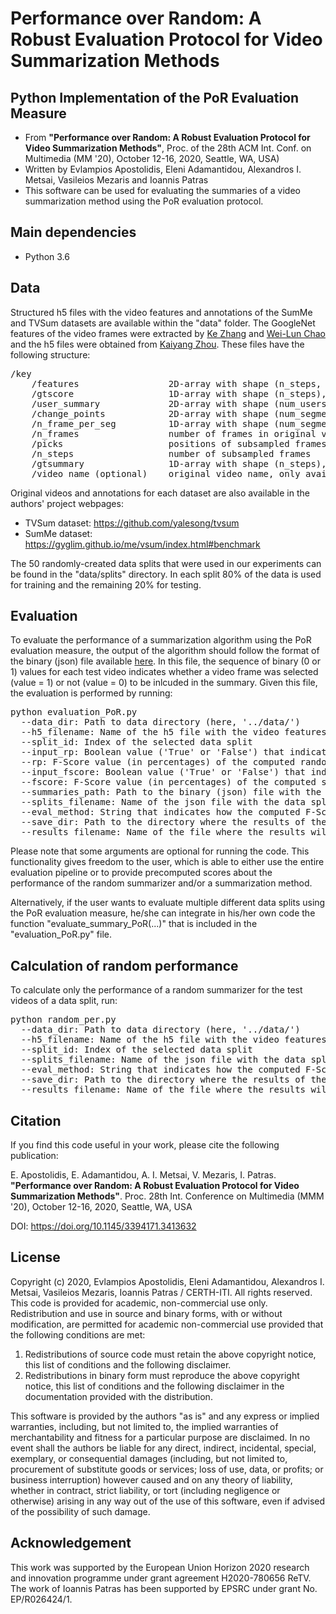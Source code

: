 # Performance over Random: A Robust Evaluation Protocol for Video Summarization Methods

## Python Implementation of the PoR Evaluation Measure
- From **"Performance over Random: A Robust Evaluation Protocol for Video Summarization Methods"**, Proc. of the 28th ACM Int. Conf. on Multimedia (MM '20), October 12-16, 2020, Seattle, WA, USA)
- Written by Evlampios Apostolidis, Eleni Adamantidou, Alexandros I. Metsai, Vasileios Mezaris and Ioannis Patras
- This software can be used for evaluating the summaries of a video summarization method using the PoR evaluation protocol.

## Main dependencies
- Python  3.6

## Data
Structured h5 files with the video features and annotations of the SumMe and TVSum datasets are available within the "data" folder. The GoogleNet features of the video frames were extracted by [Ke Zhang](https://github.com/kezhang-cs) and [Wei-Lun Chao](https://github.com/pujols) and the h5 files were obtained from [Kaiyang Zhou](https://github.com/KaiyangZhou/pytorch-vsumm-reinforce). These files have the following structure:
<pre>
/key
    /features                 2D-array with shape (n_steps, feature-dimension)
    /gtscore                  1D-array with shape (n_steps), stores ground truth improtance score (used for training, e.g. regression loss)
    /user_summary             2D-array with shape (num_users, n_frames), each row is a binary vector (used for test)
    /change_points            2D-array with shape (num_segments, 2), each row stores indices of a segment
    /n_frame_per_seg          1D-array with shape (num_segments), indicates number of frames in each segment
    /n_frames                 number of frames in original video
    /picks                    positions of subsampled frames in original video
    /n_steps                  number of subsampled frames
    /gtsummary                1D-array with shape (n_steps), ground truth summary provided by user (used for training, e.g. maximum likelihood)
    /video_name (optional)    original video name, only available for SumMe dataset
</pre>
Original videos and annotations for each dataset are also available in the authors' project webpages:
- TVSum dataset: https://github.com/yalesong/tvsum
- SumMe dataset: https://gyglim.github.io/me/vsum/index.html#benchmark

The 50 randomly-created data splits that were used in our experiments can be found in the "data/splits" directory. In each split 80% of the data is used for training and the remaining 20% for testing.

## Evaluation
To evaluate the performance of a summarization algorithm using the PoR evaluation measure, the output of the algorithm should follow the format of the binary (json) file available [here](https://github.com/e-apostolidis/PoR-Summarization-Measure/blob/master/data/example_binary_summary.json). In this file, the sequence of binary (0 or 1) values for each test video indicates whether a video frame was selected (value = 1) or not (value = 0) to be inlcuded in the summary. Given this file, the evaluation is performed by running:
<pre>
python evaluation_PoR.py
  --data_dir: Path to data directory (here, '../data/')
  --h5_filename: Name of the h5 file with the video features and annotations of the used dataset
  --split_id: Index of the selected data split
  --input_rp: Boolean value ('True' or 'False') that indicates whether the random performance has been already computed for the test videos of the used data split
  --rp: F-Score value (in percentages) of the computed random performance (Optional use, if input_rp=True)
  --input_fscore: Boolean value ('True' or 'False') that indicates whether the performance of a video summarization method has been already computed for the test videos of the used data split
  --fscore: F-Score value (in percentages) of the computed summarization performance (Optional use, if input_rp=True)
  --summaries_path: Path to the binary (json) file with the data about the automatically-generated summary (Optional use, if input_fscore=False)
  --splits_filename: Name of the json file with the data splits, that can be found in '../data/splits/'
  --eval_method: String that indicates how the computed F-Score values for the different user summaries of a test video will be used; it can be either 'avg' (for the TVSum dataset) or 'max' (for the SumMe dataset)
  --save_dir: Path to the directory where the results of the evaluation will be stored (here, '../results/')
  --results_filename: Name of the file where the results will be stored (.csv)
</pre>

Please note that some arguments are optional for running the code. This functionality gives freedom to the user, which is able to either use the entire evaluation pipeline or to provide precomputed scores about the performance of the random summarizer and/or a summarization method.

Alternatively, if the user wants to evaluate multiple different data splits using the PoR evaluation measure, he/she can integrate in his/her own code the function "evaluate_summary_PoR(...)" that is included in the "evaluation_PoR.py" file.

## Calculation of random performance
To calculate only the performance of a random summarizer for the test videos of a data split, run:
<pre>
python random_per.py
  --data_dir: Path to data directory (here, '../data/')
  --h5_filename: Name of the h5 file with the video features and annotations of the used dataset
  --split_id: Index of the selected data split
  --splits_filename: Name of the json file with the data splits, that can be found in '../data/splits/'
  --eval_method: String that indicates how the computed F-Score values for the different user summaries of a test video will be used; it can be either 'avg' (for the TVSum dataset) or 'max' (for the SumMe dataset)
  --save_dir: Path to the directory where the results of the evaluation will be stored (here, '../results/')
  --results_filename: Name of the file where the results will be stored (.csv)
</pre>

## Citation
If you find this code useful in your work, please cite the following publication:

E. Apostolidis, E. Adamantidou, A. I. Metsai, V. Mezaris, I. Patras. **"Performance over Random: A Robust Evaluation Protocol for Video Summarization Methods"**. Proc. 28th Int. Conference on Multimedia (MMM '20), October 12-16, 2020, Seattle, WA, USA

DOI: https://doi.org/10.1145/3394171.3413632

## License
Copyright (c) 2020, Evlampios Apostolidis, Eleni Adamantidou, Alexandros I. Metsai, Vasileios Mezaris, Ioannis Patras / CERTH-ITI. All rights reserved. This code is provided for academic, non-commercial use only. Redistribution and use in source and binary forms, with or without modification, are permitted for academic non-commercial use provided that the following conditions are met:

1. Redistributions of source code must retain the above copyright notice, this list of conditions and the following disclaimer.
2. Redistributions in binary form must reproduce the above copyright notice, this list of conditions and the following disclaimer in the documentation provided with the distribution.

This software is provided by the authors "as is" and any express or implied warranties, including, but not limited to, the implied warranties of merchantability and fitness for a particular purpose are disclaimed. In no event shall the authors be liable for any direct, indirect, incidental, special, exemplary, or consequential damages (including, but not limited to, procurement of substitute goods or services; loss of use, data, or profits; or business interruption) however caused and on any theory of liability, whether in contract, strict liability, or tort (including negligence or otherwise) arising in any way out of the use of this software, even if advised of the possibility of such damage.

## Acknowledgement
This work was supported by the European Union Horizon 2020 research and innovation programme under grant agreement H2020-780656 ReTV. The work of Ioannis Patras has been supported by EPSRC under grant No. EP/R026424/1.
